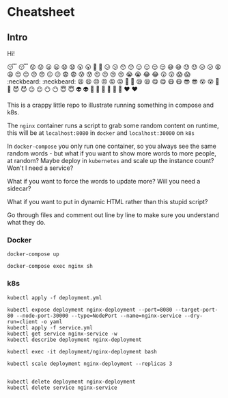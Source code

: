 # Cheatsheet


## Intro    

Hi! 


😴 :sleeping:	😟 :worried:	😦 :frowning:
😧 :anguished:	😮 :open_mouth:	😬 :grimacing:
😕 :confused:	😯 :hushed:	😑 :expressionless:
😒 :unamused:	😅 :sweat_smile:	😓 :sweat:
😥 :disappointed_relieved:	😩 :weary:	😔 :pensive:
😞 :disappointed:	😖 :confounded:	😨 :fearful:
😰 :cold_sweat:	😣 :persevere:	😢 :cry:
😭 :sob:	😂 :joy:	😲 :astonished:
😱 :scream:	:neckbeard: :neckbeard:	😫 :tired_face:
😠 :angry:	😡 :rage:	😤 :triumph:
😪 :sleepy:	😋 :yum:	😷 :mask:
😎 :sunglasses:	😵 :dizzy_face:	👿 :imp:
😈 :smiling_imp:	😐 :neutral_face:	😶 :no_mouth:
😇 :innocent:	👽 :alien:	💛 :yellow_heart:
💙 :blue_heart:	💜 :purple_heart:	❤️ :heart:


This is a crappy little repo to illustrate running something in compose and k8s.

The `nginx` container runs a script to grab some random content on runtime, this will be at `localhost:8080` in `docker` and `localhost:30000` on `k8s` 

In `docker-compose` you only run one container, so you always see the same random words - but what if you want to show more words to more people, at random? Maybe deploy in `kubernetes` and scale up the instance count? Won't I need a service?

What if you want to force the words to update more? Will you need a sidecar?

What if you want to put in dynamic HTML rather than this stupid script?

Go through files and comment out line by line to make sure you understand what they do.


### Docker

`docker-compose up`

`docker-compose exec nginx sh`

### k8s

```
kubectl apply -f deployment.yml

kubectl expose deployment nginx-deployment --port=8080 --target-port-80 --node-port-30000 --type=NodePort --name=nginx-service --dry-run=client -o yaml 
kubectl apply -f service.yml
kubectl get service nginx-service -w
kubectl describe deployment nginx-deployment

kubectl exec -it deployment/nginx-deployment bash

kubectl scale deployment nginx-deployment --replicas 3


kubectl delete deployment nginx-deployment
kubectl delete service nginx-service
```




